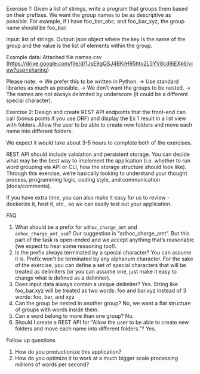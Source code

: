 Exercise 1:
Given a list of strings, write a program that groups them based on their prefixes.
We want the group names to be as descriptive as possible.
For example, if I have foo_bar_abc, and foo_bar_xyz, the group name should be foo_bar.

Input: list of strings.
Output: json object where the key is the name of the group and the value is the list of elements within the group.

Example data: Attached file names.csv
(https://drive.google.com/file/d/1JsE9gQSJ4BKrH95htv2L5YV8cd9jEXk6/view?usp=sharing)

Please note:
→ We prefer this to be written in Python.
→ Use standard libraries as much as possible.
→ We don’t want the groups to be nested.
→ The names are not always delimited by underscore (it could be a different special character).


Exercise 2:
Design and create REST API endpoints that the front-end can call (bonus points if you use DRF)
and display the Ex 1 result in a list view with folders.
Allow the user to be able to create new folders and move each name into different folders.

We expect it would take about 3-5 hours to complete both of the exercises.

REST API should include validation and persistent storage.
You can decide what may be the best way to implement the application
(i.e. whether to run word grouping via API or CLI, how the storage structure should look like).
Through this exercise, we’re basically looking to understand your thought process, programming logic,
coding style, and communication (docs/comments).

If you have extra time, you can also make it easy for us to review - dockerize it, host it, etc., so
we can easily test out your application.

FAQ
1. What should be a prefix for `adhoc_charge_amt` and `adhoc_charge_amt_usd`?
Our suggestion is “adhoc_charge_amt”. But this part of the task is open-ended and we
accept anything that’s reasonable (we expect to hear some reasoning too!).
2. Is the prefix always terminated by a special character?
You can assume it is. Prefix won't be terminated by any alphanum character. For the
sake of the exercise, you can define a set of special characters that will be treated as
delimiters (or you can assume one, just make it easy to change what is defined as a
delimiter).
3. Does input data always contain a unique delimiter?
Yes. String like foo_bar.xyz will be treated as two words: foo and bar.xyz instead of 3
words: foo, bar, and xyz
4. Can the group be nested in another group?
No, we want a flat structure of groups with words inside them.
5. Can a word belong to more than one group?
No.
6. Should I create a REST API for “Allow the user to be able to create new folders
and move each name into different folders.”?
Yes.

Follow up questions
1. How do you productionize this application?
2. How do you optimize it to work at a much bigger scale processing millions of words per second?